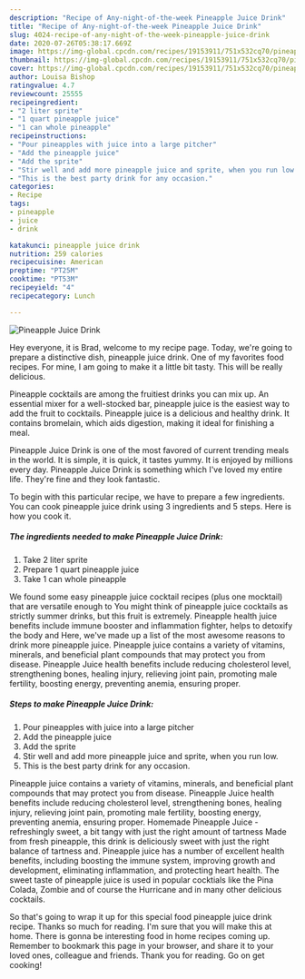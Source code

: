 ```yaml
---
description: "Recipe of Any-night-of-the-week Pineapple Juice Drink"
title: "Recipe of Any-night-of-the-week Pineapple Juice Drink"
slug: 4024-recipe-of-any-night-of-the-week-pineapple-juice-drink
date: 2020-07-26T05:38:17.669Z
image: https://img-global.cpcdn.com/recipes/19153911/751x532cq70/pineapple-juice-drink-recipe-main-photo.jpg
thumbnail: https://img-global.cpcdn.com/recipes/19153911/751x532cq70/pineapple-juice-drink-recipe-main-photo.jpg
cover: https://img-global.cpcdn.com/recipes/19153911/751x532cq70/pineapple-juice-drink-recipe-main-photo.jpg
author: Louisa Bishop
ratingvalue: 4.7
reviewcount: 25555
recipeingredient:
- "2 liter sprite"
- "1 quart pineapple juice"
- "1 can whole pineapple"
recipeinstructions:
- "Pour pineapples with juice into a large pitcher"
- "Add the pineapple juice"
- "Add the sprite"
- "Stir well and add more pineapple juice and sprite, when you run low."
- "This is the best party drink for any occasion."
categories:
- Recipe
tags:
- pineapple
- juice
- drink

katakunci: pineapple juice drink 
nutrition: 259 calories
recipecuisine: American
preptime: "PT25M"
cooktime: "PT53M"
recipeyield: "4"
recipecategory: Lunch

---
```



![Pineapple Juice Drink](https://img-global.cpcdn.com/recipes/19153911/751x532cq70/pineapple-juice-drink-recipe-main-photo.jpg)

Hey everyone, it is Brad, welcome to my recipe page. Today, we're going to prepare a distinctive dish, pineapple juice drink. One of my favorites food recipes. For mine, I am going to make it a little bit tasty. This will be really delicious.

Pineapple cocktails are among the fruitiest drinks you can mix up. An essential mixer for a well-stocked bar, pineapple juice is the easiest way to add the fruit to cocktails. Pineapple juice is a delicious and healthy drink. It contains bromelain, which aids digestion, making it ideal for finishing a meal.

Pineapple Juice Drink is one of the most favored of current trending meals in the world. It is simple, it is quick, it tastes yummy. It is enjoyed by millions every day. Pineapple Juice Drink is something which I've loved my entire life. They're fine and they look fantastic.


To begin with this particular recipe, we have to prepare a few ingredients. You can cook pineapple juice drink using 3 ingredients and 5 steps. Here is how you cook it.

<!--inarticleads1-->

##### The ingredients needed to make Pineapple Juice Drink:

1. Take 2 liter sprite
1. Prepare 1 quart pineapple juice
1. Take 1 can whole pineapple


We found some easy pineapple juice cocktail recipes (plus one mocktail) that are versatile enough to You might think of pineapple juice cocktails as strictly summer drinks, but this fruit is extremely. Pineapple health juice benefits include immune booster and inflammation fighter, helps to detoxify the body and Here, we&#39;ve made up a list of the most awesome reasons to drink more pineapple juice. Pineapple juice contains a variety of vitamins, minerals, and beneficial plant compounds that may protect you from disease. Pineapple Juice health benefits include reducing cholesterol level, strengthening bones, healing injury, relieving joint pain, promoting male fertility, boosting energy, preventing anemia, ensuring proper. 

<!--inarticleads2-->

##### Steps to make Pineapple Juice Drink:

1. Pour pineapples with juice into a large pitcher
1. Add the pineapple juice
1. Add the sprite
1. Stir well and add more pineapple juice and sprite, when you run low.
1. This is the best party drink for any occasion.


Pineapple juice contains a variety of vitamins, minerals, and beneficial plant compounds that may protect you from disease. Pineapple Juice health benefits include reducing cholesterol level, strengthening bones, healing injury, relieving joint pain, promoting male fertility, boosting energy, preventing anemia, ensuring proper. Homemade Pineapple Juice - refreshingly sweet, a bit tangy with just the right amount of tartness Made from fresh pineapple, this drink is deliciously sweet with just the right balance of tartness and. Pineapple juice has a number of excellent health benefits, including boosting the immune system, improving growth and development, eliminating inflammation, and protecting heart health. The sweet taste of pineapple juice is used in popular cocktials like the Pina Colada, Zombie and of course the Hurricane and in many other delicious cocktails. 

So that's going to wrap it up for this special food pineapple juice drink recipe. Thanks so much for reading. I'm sure that you will make this at home. There is gonna be interesting food in home recipes coming up. Remember to bookmark this page in your browser, and share it to your loved ones, colleague and friends. Thank you for reading. Go on get cooking!
